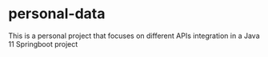 # personal-data
This is a personal project that focuses on different APIs integration in a Java 11 Springboot project
